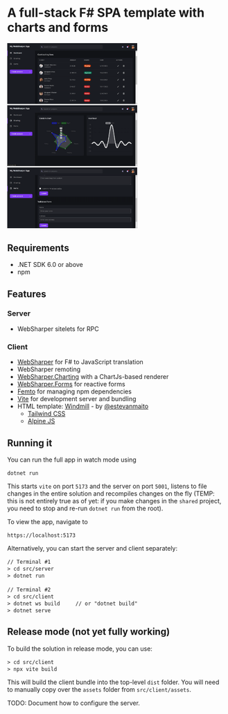 # A full-stack F# SPA template with charts and forms

<a href="doc/Tables.png">
    <img src="doc/Tables.png" width="300"/>
</a>
<a href="doc/Charting.png">
    <img src="doc/Charting.png" width="300"/>
</a>
<a href="doc/Forms.png">
    <img src="doc/Forms.png" width="300"/>
</a>

## Requirements

* .NET SDK 6.0 or above
* npm

## Features

### Server

* WebSharper sitelets for RPC

### Client

* [WebSharper](https://websharper.com) for F# to JavaScript translation
* WebSharper remoting
* [WebSharper.Charting](https://github.com/dotnet-websharper/charting) with a ChartJs-based renderer
* [WebSharper.Forms](https://github.com/dotnet-websharper/forms) for reactive forms
* [Femto](https://github.com/Zaid-Ajaj/Femto) for managing npm dependencies
* [Vite](https://vitejs.dev/) for development server and bundling
* HTML template: [Windmill](https://github.com/estevanmaito/windmill-dashboard) - by [@estevanmaito](https://github.com/estevanmaito)
   * [Tailwind CSS](https://tailwindcss.com/)
   * [Alpine JS](https://alpinejs.dev/)

## Running it

You can run the full app in watch mode using

```
dotnet run
```

This starts `vite` on port `5173` and the server on port `5001`, listens to file changes in the entire solution and recompiles changes on the fly (TEMP: this is not entirely true as of yet: if you make changes in the `shared` project, you need to stop and re-run `dotnet run` from the root).

To view the app, navigate to

```
https://localhost:5173
```

Alternatively, you can start the server and client separately:

```
// Terminal #1
> cd src/server
> dotnet run

// Terminal #2
> cd src/client
> dotnet ws build     // or "dotnet build"
> dotnet serve
```

## Release mode (not yet fully working)

To build the solution in release mode, you can use:

```
> cd src/client
> npx vite build
```

This will build the client bundle into the top-level `dist` folder. You will need to manually copy over the `assets` folder from `src/client/assets`.

TODO: Document how to configure the server.
